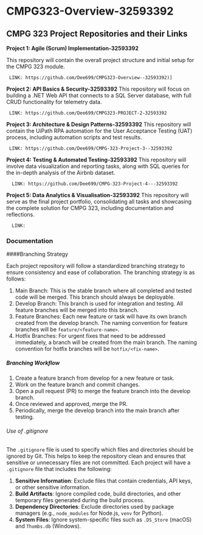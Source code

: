 # CMPG323-Overview-32593392
## CMPG 323 Project Repositories and their Links
**Project 1: Agile (Scrum) Implementation-32593392**

   This repository will contain the overall project structure and initial setup for the CMPG 323 module.
     
     LINK: https://github.com/Dee699/CMPG323-Overview--32593392)]

**Project 2: API Basics & Security-32593392**
    This repository will focus on building a .NET Web API that connects to a SQL Server database, with full CRUD functionality for telemetry data.
    
     LINK: https://github.com/Dee699/CMPG323-PROJECT-2-32593392
     
**Project 3: Architecture & Design Patterns-32593392**
    This repository will contain the UiPath RPA automation for the User Acceptance Testing (UAT) process, including automation scripts and test results.
    
     LINK: https://github.com/Dee699/CMPG-323-Project-3--32593392
     
**Project 4: Testing & Automated Testing-32593392**
  This repository will involve data visualization and reporting tasks, along with SQL queries for the in-depth analysis of the Airbnb dataset.

      LINK: https://github.com/Dee699/CMPG-323-Project-4---32593392

**Project 5: Data Analytics & Visualisation-32593392**
  This repository will serve as the final project portfolio, consolidating all tasks and showcasing the complete solution for CMPG 323, including documentation and reflections.

      LINK:
     
### Documentation

####Branching Strategy

Each project repository will follow a standardized branching strategy to ensure consistency and ease of collaboration. The branching strategy is as follows:

1. Main Branch: This is the stable branch where all completed and tested code will be merged. This branch should always be deployable.
2. Develop Branch: This branch is used for integration and testing. All feature branches will be merged into this branch.
3. Feature Branches: Each new feature or task will have its own branch created from the develop branch. The naming convention for feature branches will be `feature/<feature-name>`.
4. Hotfix Branches: For urgent fixes that need to be addressed immediately, a branch will be created from the main branch. The naming convention for hotfix branches will be `hotfix/<fix-name>`.

##### Branching Workflow
1. Create a feature branch from develop for a new feature or task.
2. Work on the feature branch and commit changes.
3. Open a pull request (PR) to merge the feature branch into the develop branch.
4. Once reviewed and approved, merge the PR.
5. Periodically, merge the develop branch into the main branch after testing. 

###### Use of .gitignore

The `.gitignore` file is used to specify which files and directories should be ignored by Git. This helps to keep the repository clean and ensures that sensitive or unnecessary files are not committed. Each project will have a `.gitignore` file that includes the following:

1. **Sensitive Information**: Exclude files that contain credentials, API keys, or other sensitive information.
2. **Build Artifacts**: Ignore compiled code, build directories, and other temporary files generated during the build process.
3. **Dependency Directories**: Exclude directories used by package managers (e.g., `node_modules` for Node.js, `venv` for Python).
4. **System Files**: Ignore system-specific files such as `.DS_Store` (macOS) and `Thumbs.db` (Windows).


